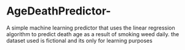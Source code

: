 # AgeDeathPredictor-
A simple machine learning predictor that uses the linear regression algorithm to predict death age as a result of smoking weed daily.
the dataset used is fictional and its only for learning purposes
